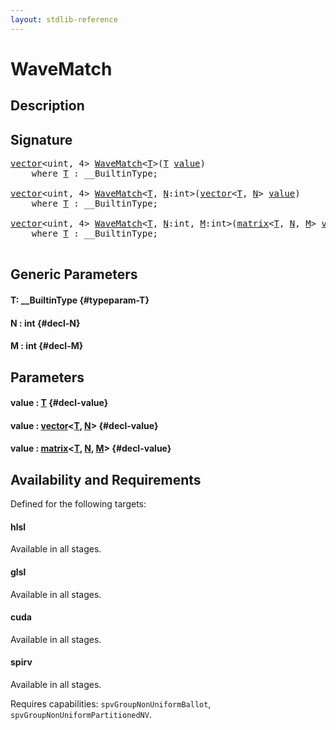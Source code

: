```yaml
---
layout: stdlib-reference
---
```


# WaveMatch

## Description





## Signature 

<pre>
<a href="/stdlib-reference/types/vector/index" class="code_type">vector</a>&lt;<span class="code_keyword">uint</span>, 4&gt; <a href="/stdlib-reference/global-decls/wavematch-04">WaveMatch</a>&lt;<a href="/stdlib-reference/global-decls/wavematch-04#typeparam-T" class="code_type">T</a>&gt;(<a href="/stdlib-reference/global-decls/wavematch-04#typeparam-T" class="code_type">T</a> <a href="/stdlib-reference/global-decls/wavematch-04#decl-value" class="code_param">value</a>)
    <span class='code_keyword'>where</span> <a href="/stdlib-reference/global-decls/wavematch-04#typeparam-T" class="code_type">T</a> : __BuiltinType;

<a href="/stdlib-reference/types/vector/index" class="code_type">vector</a>&lt;<span class="code_keyword">uint</span>, 4&gt; <a href="/stdlib-reference/global-decls/wavematch-04">WaveMatch</a>&lt;<a href="/stdlib-reference/global-decls/wavematch-04#typeparam-T" class="code_type">T</a>, <a href="/stdlib-reference/global-decls/wavematch-04#decl-N" class="code_var">N</a>:<span class="code_keyword">int</span>&gt;(<a href="/stdlib-reference/types/vector/index" class="code_type">vector</a>&lt;<a href="/stdlib-reference/global-decls/wavematch-04#typeparam-T" class="code_type">T</a>, <a href="/stdlib-reference/global-decls/wavematch-04#decl-N" class="code_var">N</a>&gt; <a href="/stdlib-reference/global-decls/wavematch-04#decl-value" class="code_param">value</a>)
    <span class='code_keyword'>where</span> <a href="/stdlib-reference/global-decls/wavematch-04#typeparam-T" class="code_type">T</a> : __BuiltinType;

<a href="/stdlib-reference/types/vector/index" class="code_type">vector</a>&lt;<span class="code_keyword">uint</span>, 4&gt; <a href="/stdlib-reference/global-decls/wavematch-04">WaveMatch</a>&lt;<a href="/stdlib-reference/global-decls/wavematch-04#typeparam-T" class="code_type">T</a>, <a href="/stdlib-reference/global-decls/wavematch-04#decl-N" class="code_var">N</a>:<span class="code_keyword">int</span>, <a href="/stdlib-reference/global-decls/wavematch-04#decl-M" class="code_var">M</a>:<span class="code_keyword">int</span>&gt;(<a href="/stdlib-reference/types/matrix/index" class="code_type">matrix</a>&lt;<a href="/stdlib-reference/global-decls/wavematch-04#typeparam-T" class="code_type">T</a>, <a href="/stdlib-reference/global-decls/wavematch-04#decl-N" class="code_var">N</a>, <a href="/stdlib-reference/global-decls/wavematch-04#decl-M" class="code_var">M</a>&gt; <a href="/stdlib-reference/global-decls/wavematch-04#decl-value" class="code_param">value</a>)
    <span class='code_keyword'>where</span> <a href="/stdlib-reference/global-decls/wavematch-04#typeparam-T" class="code_type">T</a> : __BuiltinType;

</pre>

## Generic Parameters

#### T: \_\_BuiltinType {#typeparam-T}
#### N  : int {#decl-N}
#### M  : int {#decl-M}

## Parameters

#### value  : [T](/stdlib-reference/global-decls/wavematch-04#typeparam-T) {#decl-value}
#### value  : [vector](/stdlib-reference/types/vector/index)\<[T](/stdlib-reference/types/vector/index#typeparam-T), [N](/stdlib-reference/types/vector/index#decl-N)\> {#decl-value}
#### value  : [matrix](/stdlib-reference/types/matrix/index)\<[T](/stdlib-reference/types/matrix/t-0), [N](/stdlib-reference/types/matrix/index#decl-N), [M](/stdlib-reference/types/matrix/index#decl-M)\> {#decl-value}

## Availability and Requirements

Defined for the following targets:

#### hlsl
Available in all stages.

#### glsl
Available in all stages.

#### cuda
Available in all stages.

#### spirv
Available in all stages.

Requires capabilities: `spvGroupNonUniformBallot`, `spvGroupNonUniformPartitionedNV`.


